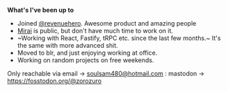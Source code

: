 **What's I've been up to**
- Joined [@revenuehero](https://revenuehero.io/). Awesome product and amazing people
- [Mirai](https://github.com/soulsam480/mirai) is public, but don't have much time to work on it.
- ~Working with React, Fastify, tRPC etc. since the last few months.~ It's the same with more advanced shit.
- Moved to blr, and just enjoying working at office.
- Working on random projects on free weekends.

Only reachable via email -> soulsam480@hotmail.com : mastodon -> https://fosstodon.org/@zorozuro

